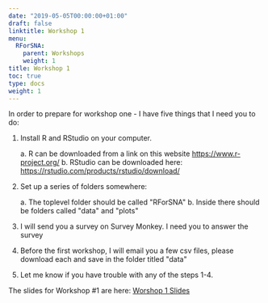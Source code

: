```yaml
---
date: "2019-05-05T00:00:00+01:00"
draft: false
linktitle: Workshop 1
menu:
  RForSNA:
    parent: Workshops
    weight: 1
title: Workshop 1
toc: true
type: docs
weight: 1
---
```


In order to prepare for workshop one - I have five things that I need you to do:

1. Install R and RStudio on your computer. 

    a. R can be downloaded from a link on this website <https://www.r-project.org/>
    b. RStudio can be downloaded here: <https://rstudio.com/products/rstudio/download/>
    
2. Set up a series of folders somewhere:

    a. The toplevel folder should be called "RForSNA"
    b. Inside there should be folders called "data" and "plots"
    
3. I will send you a survey on Survey Monkey.  I need you to answer the survey
4. Before the first workshop, I will email you a few csv files, please download each and save in the folder titled "data"
5. Let me know if you have trouble with any of the steps 1-4.
  
  
The slides for Workshop #1 are here: <a href="/slides/R_ForSNA_WS1Xaringan" target="_blank">Worshop 1 Slides
